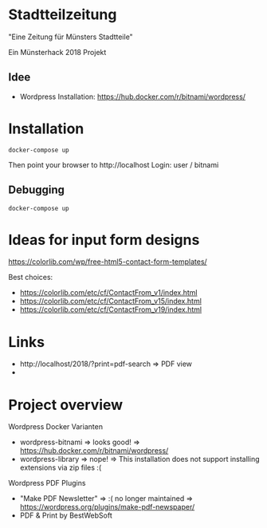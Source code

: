 # Stadtteilzeitung
"Eine Zeitung für Münsters Stadtteile"

Ein Münsterhack 2018 Projekt 
## Idee

* Wordpress Installation: https://hub.docker.com/r/bitnami/wordpress/ 

# Installation

```
docker-compose up

```
Then point your browser to http://localhost
Login: user / bitnami


## Debugging
```
docker-compose up

```

# Ideas for input form designs
https://colorlib.com/wp/free-html5-contact-form-templates/

Best choices:
 * https://colorlib.com/etc/cf/ContactFrom_v1/index.html
 * https://colorlib.com/etc/cf/ContactFrom_v15/index.html
 * https://colorlib.com/etc/cf/ContactFrom_v19/index.html

# Links
* http://localhost/2018/?print=pdf-search => PDF view
* 
# Project overview

Wordpress Docker Varianten
* wordpress-bitnami => looks good! => https://hub.docker.com/r/bitnami/wordpress/
* wordpress-library => nope! => This installation does not support installing extensions via zip files :(

Wordpress PDF Plugins
* "Make PDF Newsletter" => :( no longer maintained => https://wordpress.org/plugins/make-pdf-newspaper/
* PDF & Print by BestWebSoft 